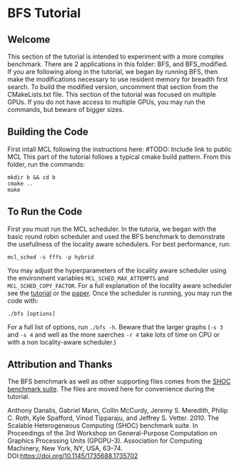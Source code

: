 # BFS Tutorial

## Welcome
This section of the tutorial is intended to experiment with a more complex benchmark. There are 2 applications in this folder: BFS, and BFS_modified. If you are following along in the tutorial, we began by running BFS, then make the modifications necessary to use resident memory for breadth first search. To build the modified version, uncomment that section from the CMakeLists.txt file. This section of the tutorial was focused on multiple GPUs. If you do not have access to multiple GPUs, you may run the commands, but beware of bigger sizes.

## Building the Code
First intall MCL following the instructions here: #TODO: Include link to public MCL
This part of the tutorial follows a typical cmake build pattern. From this folder, run the commands:
```
mkdir b && cd b
cmake ..
make
```

## To Run the Code
First you must run the MCL scheduler. In the tutoria, we began with the basic round robin scheduler and used the BFS benchmark to demonstrate the usefullness of the locality aware schedulers. For best performance, run:
```
mcl_sched -s fffs -p hybrid
```
You may adjust the hyperparameters of the locality aware scheduler using the environment variables `MCL_SCHED_MAX_ATTEMPTS` and `MCL_SCHED_COPY_FACTOR`. For a full explanation of the locality aware scheduler see the [tutorial](https://minos-computing.github.io/tutorials/ppopp21/ppopp21.html) or the [paper](https://ieeexplore.ieee.org/document/9307939). Once the scheduler is running, you may run the code with:
```
./bfs [options]
```
For a full list of options, run `./bfs -h`. Beware that the larger graphs (`-s 3` and `-s 4` and well as the more saerches `-r 4` take lots of time on CPU or with a non locality-aware scheduler.)

## Attribution and Thanks
The BFS benchmark as well as other supporting files comes from the [SHOC benchmark suite](https://github.com/vetter/shoc). The files are moved here for convenience during the tutorial.

Anthony Danalis, Gabriel Marin, Collin McCurdy, Jeremy S. Meredith, Philip C. Roth, Kyle Spafford, Vinod Tipparaju, and Jeffrey S. Vetter. 2010. The Scalable Heterogeneous Computing (SHOC) benchmark suite. In Proceedings of the 3rd Workshop on General-Purpose Computation on Graphics Processing Units (GPGPU-3). Association for Computing Machinery, New York, NY, USA, 63–74. DOI:https://doi.org/10.1145/1735688.1735702 
